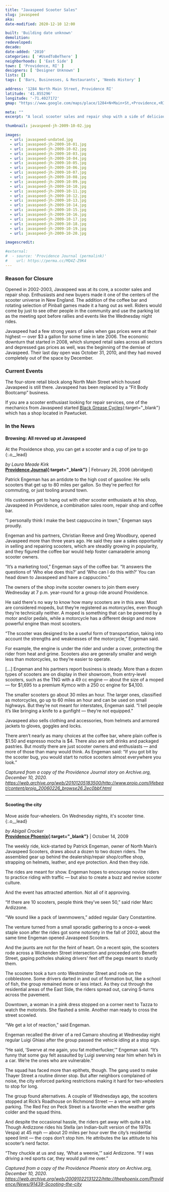 ```yaml
---
title: "Javaspeed Scooter Sales"
slug: javaspeed
aka: 
date-modified: 2020-12-10 12:00

built: 'Building date unknown'
demolition: 
redeveloped: 
decade:
date-added: '2010'
categories: [ '#UsedToBeThere' ]
neighborhoods: [ 'East Side' ]
town: [ 'Providence, RI' ]
designers: [ 'Designer Unknown' ]
lists: []
tags: [ 'Bars, Businesses, & Restaurants', 'Needs History' ]

address: '1284 North Main Street, Providence RI'
latitude: '41.855296'
longitude: '-71.4027172'
gmap: "https://www.google.com/maps/place/1284+N+Main+St,+Providence,+RI+02904/@41.855296,-71.4027172,17z/data=!3m1!4b1!4m5!3m4!1s0x89e444c0b6a9100f:0xd7e25bbe67d5db92!8m2!3d41.855296!4d-71.4005285"

meta: ""
excerpt: "A local scooter sales and repair shop with a side of delicious expresso drinks"

thumbnail: javaspeed-jh-2009-10-02.jpg

images:
  - url: javaspeed-undated.jpg
  - url: javaspeed-jh-2009-10-01.jpg
  - url: javaspeed-jh-2009-10-02.jpg
  - url: javaspeed-jh-2009-10-03.jpg
  - url: javaspeed-jh-2009-10-04.jpg
  - url: javaspeed-jh-2009-10-05.jpg
  - url: javaspeed-jh-2009-10-06.jpg
  - url: javaspeed-jh-2009-10-07.jpg
  - url: javaspeed-jh-2009-10-08.jpg
  - url: javaspeed-jh-2009-10-09.jpg
  - url: javaspeed-jh-2009-10-10.jpg
  - url: javaspeed-jh-2009-10-11.jpg
  - url: javaspeed-jh-2009-10-12.jpg
  - url: javaspeed-jh-2009-10-13.jpg
  - url: javaspeed-jh-2009-10-14.jpg
  - url: javaspeed-jh-2009-10-15.jpg
  - url: javaspeed-jh-2009-10-16.jpg
  - url: javaspeed-jh-2009-10-17.jpg
  - url: javaspeed-jh-2009-10-18.jpg
  - url: javaspeed-jh-2009-10-19.jpg
  - url: javaspeed-jh-2009-10-20.jpg

imagescredit: 

#external:
#  - source: 'Providence Journal (permalink)'
#    url: https://perma.cc/MQ4Z-Z9K4
---
```


### Reason for Closure

Opened in 2002-2003, Javaspeed was at its core, a scooter sales and repair shop. Enthusiasts and new buyers made it one of the centers of the scooter universe in New England. The addition of the coffee bar and rotating selection of Pinball games made it a hang out as well. Riders would come by just to see other people in the community and use the parking lot as the meeting spot before rallies and events like the Wednesday night rides. 

Javaspeed had a few strong years of sales when gas prices were at their highest — over $3 a gallon for some time in late 2006. The economic downturn that started in 2008, which slumped retail sales across all sectors and depressed gas prices as well, was the beginning of the demise of Javaspeed. Their last day open was October 31, 2010, and they had moved completely out of the space by December. 


### Current Events

The four-store retail block along North Main Street which housed Javaspeed is still there. Javaspeed has been replaced by a “Fit Body Bootcamp” business. 

If you are a scooter enthusiast looking for repair services, one of the mechanics from Javaspeed started [Black Grease Cycles](//www.instagram.com/black_grease){:target="_blank"} which has a shop located in Pawtucket. 


### In the News

#### Browsing: All revved up at Javaspeed

At the Providence shop, you can get a scooter and a cup of joe to go
{:.o__lead}

_by Laura Meade Kirk_  
**[Providence Journal](//web.archive.org/web/20101205183500/http://www.projo.com/lifebeat/content/projo_20060226_browse26.2ec0bbf.html){:target="_blank"}** | February 26, 2006 (abridged)

Patrick Engeman has an antidote to the high cost of gasoline: He sells scooters that get up to 80 miles per gallon. So they're perfect for commuting, or just tooling around town.

His customers get to hang out with other scooter enthusiasts at his shop, Javaspeed in Providence, a combination sales room, repair shop and coffee bar.

“I personally think I make the best cappuccino in town,” Engeman says proudly.

Engeman and his partners, Christian Reeve and Greg Woodbury, opened Javaspeed more than three years ago. He said they saw a sales opportunity in selling and repairing scooters, which are steadily growing in popularity, and they figured the coffee bar would help foster camaraderie among scooter owners.

“It’s a marketing tool,” Engeman says of the coffee bar. “It answers the questions of ‘Who else does this?’ and ‘Who can I do this with?’ You can head down to Javaspeed and have a cappuccino.”

The owners of the shop invite scooter owners to join them every Wednesday at 7 p.m. year-round for a group ride around Providence.

He said there's no way to know how many scooters are in this area: Most are considered mopeds, but they’re registered as motorcycles, even though they’re technically neither. A moped is something that can be powered by a motor and/or pedals, while a motorcycle has a different design and more powerful engine than most scooters.

“The scooter was designed to be a useful form of transportation, taking into account the strengths and weaknesses of the motorcycle,” Engeman said.

For example, the engine is under the rider and under a cover, protecting the rider from heat and grime. Scooters also are generally smaller and weigh less than motorcycles, so they’re easier to operate.

[…] Engeman and his partners report business is steady. More than a dozen types of scooters are on display in their showroom, from entry-level scooters, such as the TNG with a 49 cc engine  — about the size of a moped — for $1,695 to a premium Kymco with a 250 cc engine for $4,100.

The smaller scooters go about 30 miles an hour. The larger ones, classified as motorcycles, go up to 60 miles an hour and can be used on small highways. But they’re not meant for interstates, Engeman said. “I tell people it’s like bringing a knife to a gunfight — they’re not equipped.”

Javaspeed also sells clothing and accessories, from helmets and armored jackets to gloves, goggles and locks.

There aren’t nearly as many choices at the coffee bar, where plain coffee is $1.50 and espresso mocha is $4. There also are soft drinks and packaged pastries. But mostly there are just scooter owners and enthusiasts — and more of those than many would think. As Engeman said: “If you got bit by the scooter bug, you would start to notice scooters almost everywhere you look.”

_Captured from a copy of the Providence Journal story on Archive.org, December 10, 2020. https://web.archive.org/web/20101205183500/http://www.projo.com/lifebeat/content/projo_20060226_browse26.2ec0bbf.html_

***

#### Scooting the city

Move aside four-wheelers. On Wednesday nights, it's scooter time.
{:.o__lead}

_by Abigail Crocker_  
**[Providence Phoenix](//web.archive.org/web/20091022131222/http://thephoenix.com/Providence/News/91439-Scooting-the-city){:target="_blank"}**  |  October 14, 2009

The weekly ride, kick-started by Patrick Engeman, owner of North Main’s Javaspeed Scooters, draws about a dozen to two dozen riders. The assembled gear up behind the dealership/repair shop/coffee shop, strapping on helmets, leather, and eye protection. And then they ride.

The rides are meant for show. Engeman hopes to encourage novice riders to practice riding with traffic — but also to create a buzz and revive scooter culture.

And the event has attracted attention. Not all of it approving.

“If there are 10 scooters, people think they’ve seen 50,” said rider Marc Ardizzone.

“We sound like a pack of lawnmowers,” added regular Gary Constantine.

The venture turned from a small sporadic gathering to a once-a-week staple soon after the rides got some notoriety in the fall of 2002, about the same time Engeman opened Javaspeed Scooters.

And the jaunts are not for the feint of heart. On a recent spin, the scooters rode across a Wickenden Street intersection and proceeded onto Benefit Street, gaping potholes shaking drivers' feet off the pegs meant to sturdy them.

The scooters took a turn onto Westminster Street and rode on the cobblestone. Some drivers darted in and out of formation but, like a school of fish, the group remained more or less intact. As they cut through the residential areas of the East Side, the riders spread out, carving S-turns across the pavement.

Downtown, a woman in a pink dress stopped on a corner next to Tazza to watch the motorists. She flashed a smile. Another man ready to cross the street scowled.

“We get a lot of reaction,” said Engeman.

Engeman recalled the driver of a red Camaro shouting at Wednesday night regular Luigi Ghiasi after the group passed the vehicle idling at a stop sign.

“He said, ‘Swerve at me again, you fat motherfucker,’” Engeman said. “It’s funny that some guy felt assaulted by Luigi swerving near him when he’s in a car. We’re the ones who are vulnerable.”

The squad has faced more than epithets, though. The gang used to make Thayer Street a routine dinner stop. But after neighbors complained of noise, the city enforced parking restrictions making it hard for two-wheelers to stop for long.

The group found alternatives. A couple of Wednesdays ago, the scooters stopped at Rick’s Roadhouse on Richmond Street — a venue with ample parking. The Red Fez on Peck Street is a favorite when the weather gets colder and the squad thins.

And despite the occasional hassle, the riders get away with quite a bit. Though Ardizzone rides his Stella (an Indian-built version of the 1970s Vespa) at 45 mph — about 20 miles per hour over the city’s residential speed limit — the cops don’t stop him. He attributes the lax attitude to his scooter’s nerd factor.

“They chuckle at us and say, ‘What a weenie,’” said Ardizzone. “If I was driving a red sports car, they would pull me over.”

_Captured from a copy of the Providence Phoenix story on Archive.org, December 10, 2020. https://web.archive.org/web/20091022131222/http://thephoenix.com/Providence/News/91439-Scooting-the-city_ 
